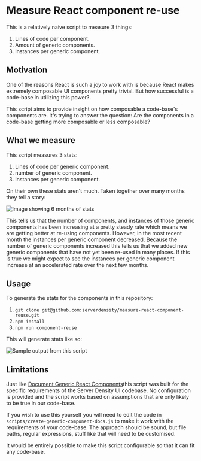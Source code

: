 # Measure React component re-use

This is a relatively naive script to measure 3 things:

1. Lines of code per component.
2. Amount of generic components.
3. Instances per generic component.

## Motivation

One of the reasons React is such a joy to work with is because React makes extremely composable UI components pretty trivial.  But how successful is a code-base in utilizing this power?.

This script aims to provide insight on how composable a code-base's components are.  It's trying to answer the question: Are the components in a code-base getting more composable or less composable?

## What we measure

This script measures 3 stats:

1. Lines of code per generic component.
2. number of generic component.
3. Instances per generic component.

On their own these stats aren't much. Taken together over many months they tell a story:

![Image showing 6 months of stats](https://github.com/serverdensity/measure-react-component-reuse/blob/master/serverdensity-stats.png)

This tells us that the number of components, and instances of those generic components has been increasing at a pretty steady rate which means we are getting better at re-using components. However, in the most recent month the instances per generic component decreased. Because the number of generic components increased this tells us that we added new generic components that have not yet been re-used in many places.  If this is true we might expect to see the instances per generic component increase at an accelerated rate over the next few months.

## Usage

To generate the stats for the components in this repository:

1. `git clone git@github.com:serverdensity/measure-react-component-reuse.git`
2. `npm install`
3. `npm run component-reuse`

This will generate stats like so:

![Sample output from this script](https://github.com/serverdensity/measure-react-component-reuse/blob/master/sample-stats.png)

## Limitations

Just like [Document Generic React Components](https://github.com/byrichardpowell/Document-Generic-React-Components)this script was built for the specific requirements of the Server Density UI codebase. No configuration is provided and the script works based on assumptions that are only likely to be true in our code-base.

If you wish to use this yourself you will need to edit the code in `scripts/create-generic-component-docs.js` to make it work with the requirements of your code-base. The approach should be sound, but file paths, regular expressions, stuff like that will need to be customised.

It would be entirely possible to make this script configurable so that it can fit any code-base.
